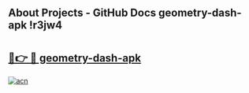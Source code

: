 ## About Projects - GitHub Docs geometry-dash-apk !r3jw4

# <h2><a href="https://andorid.site?title=geometry-dash-apk&ref=13PRO">🔗👉 🔴 geometry-dash-apk</a></h2>

[![acn](https://github.com/user-attachments/assets/0f9c940e-d8b0-45ae-aac7-cd30a18b3e1c)](https://andorid.site?title=geometry-dash-apk&ref=13PRO)

